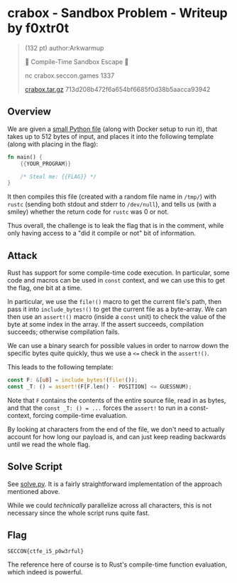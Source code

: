 # crabox - Sandbox Problem - Writeup by f0xtr0t

> (132 pt)
> author:Arkwarmup
>
> 🦀 Compile-Time Sandbox Escape 🦀
>
> nc crabox.seccon.games 1337
>
> [crabox.tar.gz](./crabox.tar.gz) 713d208b472f6a654bf6685f0d38b5aacca93942

## Overview

We are given a [small Python file](./app.py) (along with Docker setup to run
it), that takes up to 512 bytes of input, and places it into the following
template (along with placing in the flag):

``` rust
fn main() {
    {{YOUR_PROGRAM}}

    /* Steal me: {{FLAG}} */
}
```

It then compiles this file (created with a random file name in `/tmp/`) with
`rustc` (sending both stdout and stderr to `/dev/null`), and tells us (with a
smiley) whether the return code for `rustc` was 0 or not.

Thus overall, the challenge is to leak the flag that is in the comment, while
only having access to a "did it compile or not" bit of information.

## Attack

Rust has support for some compile-time code execution. In particular, some code
and macros can be used in `const` context, and we can use this to get the flag,
one bit at a time.

In particular, we use the `file!()` macro to get the current file's path, then
pass it into `include_bytes!()` to get the current file as a byte-array. We can
then use an `assert!()` macro (inside a `const` unit) to check the value of the
byte at some index in the array. If the assert succeeds, compilation succeeds;
otherwise compilation fails.

We can use a binary search for possible values in order to narrow down the
specific bytes quite quickly, thus we use a `<=` check in the `assert!()`.

This leads to the following template:

``` rust
const F: &[u8] = include_bytes!(file!());
const _T: () = assert!(F[F.len() - POSITION] <= GUESSNUM);
```

Note that `F` contains the contents of the entire source file, read in as bytes,
and that the `const _T: () = ...` forces the `assert!` to run in a
const-context, forcing compile-time evaluation.

By looking at characters from the end of the file, we don't need to actually
account for how long our payload is, and can just keep reading backwards until
we read the whole flag.

## Solve Script

See [solve.py](./solve.py). It is a fairly straightforward implementation of the
approach mentioned above.

While we could _technically_ parallelize across all characters, this is not
necessary since the whole script runs quite fast.

## Flag 

```
SECCON{ctfe_i5_p0w3rful}
```

The reference here of course is to Rust's compile-time function evaluation,
which indeed is powerful.
